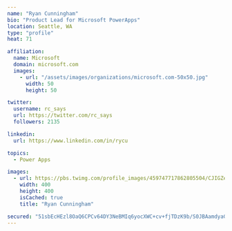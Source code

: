 ```yaml
---
name: "Ryan Cunningham"
bio: "Product Lead for Microsoft PowerApps"
location: Seattle, WA
type: "profile"
heat: 71

affiliation:
  name: Microsoft
  domain: microsoft.com
  images:
    - url: "/assets/images/organizations/microsoft.com-50x50.jpg"
      width: 50
      height: 50

twitter:
  username: rc_says
  url: https://twitter.com/rc_says
  followers: 2135

linkedin:
  url: https://www.linkedin.com/in/rycu

topics:
  - Power Apps

images:
  - url: https://pbs.twimg.com/profile_images/459747717862805504/CJIGZejd_400x400.png
    width: 400
    height: 400
    isCached: true
    title: "Ryan Cunningham"

secured: "51sbEcHEzl8OaQ6CPCv64DY3NeBMIq6yocXWC+cv+fjTDzK9b/S0JBAamdyaGxCjIcg9TWwXO6CL0nAsmW/1lF7/fHCaoASsyQ0XAUvtoy/Uoqeb4IQmODce46xR2mbL41/G1znNxQWjVJZc81/KvLdMuE76WpOqjIEPu0E24i9GyejaTI2St2U4tjp9wH8Yx32qhNZZc00sokH0p4PJvmdb/sQuT86u62rGCwkRHDx7TAxJXGsOg/SAup9ImN7k5A+fGyp+nhtrlJzm9LRngqDqq9bnttqvcqmKAojQt0F8lmW2bnHPPMmN55ExlrlvTIrDFmvv32TBgsI3UXlITZnkDZ7FO3RrnTPWoJCt+cCyVyjkRLRGKjXFq/9ZavkE33rqrcsbZLBcJJZmQ1OjASBB8pni9KntX3e6zh6wgVg=;0bpgvgRJUQewfHU/b+kBNQ=="
---
```


